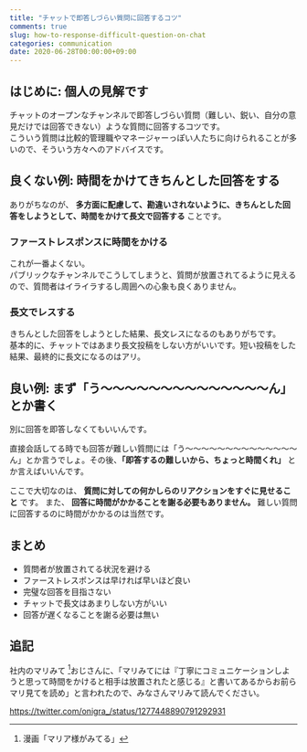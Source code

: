 ```yaml
---
title: "チャットで即答しづらい質問に回答するコツ"
comments: true
slug: how-to-response-difficult-question-on-chat
categories: communication
date: 2020-06-28T00:00:00+09:00
---
```


## はじめに: 個人の見解です

チャットのオープンなチャンネルで即答しづらい質問（難しい、鋭い、自分の意見だけでは回答できない）ような質問に回答するコツです。  
こういう質問は比較的管理職やマネージャーっぽい人たちに向けられることが多いので、そういう方々へのアドバイスです。

## 良くない例: 時間をかけてきちんとした回答をする

ありがちなのが、 **多方面に配慮して、勘違いされないように、きちんとした回答をしようとして、時間をかけて長文で回答する** ことです。  

### ファーストレスポンスに時間をかける

これが一番よくない。  
パブリックなチャンネルでこうしてしまうと、質問が放置されてるように見えるので、質問者はイライラするし周囲への心象も良くありません。

### 長文でレスする

きちんとした回答をしようとした結果、長文レスになるのもありがちです。  
基本的に、チャットではあまり長文投稿をしない方がいいです。短い投稿をした結果、最終的に長文になるのはアリ。

## 良い例: まず「う〜〜〜〜〜〜〜〜〜〜〜〜〜〜ん」とか書く

別に回答を即答しなくてもいいんです。  

直接会話してる時でも回答が難しい質問には「う〜〜〜〜〜〜〜〜〜〜〜〜〜〜ん」とか言うでしょ。その後、**「即答するの難しいから、ちょっと時間くれ」** とか言えばいいんです。

ここで大切なのは、 **質問に対しての何かしらのリアクションをすぐに見せること** です。
また、 **回答に時間がかかることを謝る必要もありません。** 難しい質問に回答するのに時間がかかるのは当然です。

## まとめ

- 質問者が放置されてる状況を避ける
- ファーストレスポンスは早ければ早いほど良い
- 完璧な回答を目指さない
- チャットで長文はあまりしない方がいい
- 回答が遅くなることを謝る必要は無い

## 追記

社内のマリみて [^1]おじさんに、「マリみてには『丁寧にコミュニケーションしようと思って時間をかけると相手は放置されたと感じる』と書いてあるからお前らマリ見てを読め」と言われたので、みなさんマリみて読んでください。

https://twitter.com/onigra_/status/1277448890791292931

[^1]: 漫画「マリア様がみてる」

